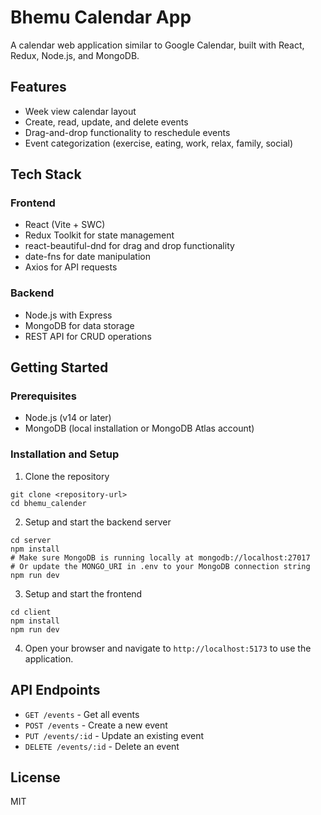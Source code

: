 # Bhemu Calendar App

A calendar web application similar to Google Calendar, built with React, Redux, Node.js, and MongoDB.

## Features

- Week view calendar layout
- Create, read, update, and delete events
- Drag-and-drop functionality to reschedule events
- Event categorization (exercise, eating, work, relax, family, social)

## Tech Stack

### Frontend

- React (Vite + SWC)
- Redux Toolkit for state management
- react-beautiful-dnd for drag and drop functionality
- date-fns for date manipulation
- Axios for API requests

### Backend

- Node.js with Express
- MongoDB for data storage
- REST API for CRUD operations

## Getting Started

### Prerequisites

- Node.js (v14 or later)
- MongoDB (local installation or MongoDB Atlas account)

### Installation and Setup

1. Clone the repository

```
git clone <repository-url>
cd bhemu_calender
```

2. Setup and start the backend server

```
cd server
npm install
# Make sure MongoDB is running locally at mongodb://localhost:27017
# Or update the MONGO_URI in .env to your MongoDB connection string
npm run dev
```

3. Setup and start the frontend

```
cd client
npm install
npm run dev
```

4. Open your browser and navigate to `http://localhost:5173` to use the application.

## API Endpoints

- `GET /events` - Get all events
- `POST /events` - Create a new event
- `PUT /events/:id` - Update an existing event
- `DELETE /events/:id` - Delete an event

## License

MIT
